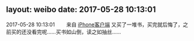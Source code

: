 layout: weibo
date: 2017-05-28 10:13:01
---
2017-05-28 10:13:01  &nbsp;&nbsp;&nbsp;&nbsp;&nbsp;&nbsp; 来自 <a href="http://app.weibo.com/t/feed/9ksdit" rel="nofollow">iPhone客户端</a>
又买了一堆书，买完就后悔了，之前买的还没看完呢……买书如山倒，读之如抽丝…… ​​​
